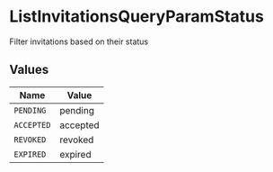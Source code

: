 # ListInvitationsQueryParamStatus

Filter invitations based on their status


## Values

| Name       | Value      |
| ---------- | ---------- |
| `PENDING`  | pending    |
| `ACCEPTED` | accepted   |
| `REVOKED`  | revoked    |
| `EXPIRED`  | expired    |